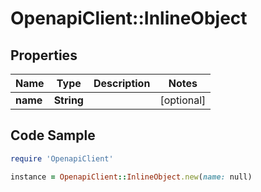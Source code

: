 # OpenapiClient::InlineObject

## Properties

Name | Type | Description | Notes
------------ | ------------- | ------------- | -------------
**name** | **String** |  | [optional] 

## Code Sample

```ruby
require 'OpenapiClient'

instance = OpenapiClient::InlineObject.new(name: null)
```


